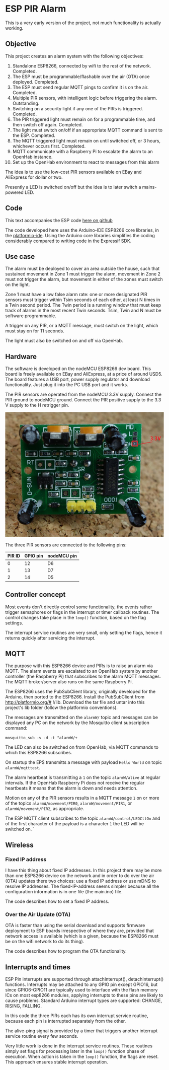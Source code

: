 # ESP PIR Alarm

This is a very early version of the project, not much functionality is actually working.

## Objective
This project creates an alarm system with the following objectives:

1. Standalone ESP8266, connected by wifi to the rest of the network. Completed.
1. The ESP must be programmable/flashable over the air (OTA) once deployed. Completed.
1. The ESP must send regular MQTT pings to confirm it is on the air. Completed.
1. Multiple PIR sensors, with intelligent logic before triggering the alarm. Outstanding.
1. Switching on a security light if any one of the PIRs is triggered. Completed.
1. The PIR triggered light must remain on for a programmable time, and then switch off again.  Completed.
1. The light must switch on/off if an appropriate MQTT command is sent to the ESP.  Completed.
1.  The MQTT triggered light must remain on until switched off, or 3 hours, whichever occurs first. Completed.
1. MQTT communicate with a Raspberry Pi to escalate the alarm to an OpenHab instance.
1. Set up the OpenHab environment to react to messages from this alarm

The idea is to use the low-cost PIR sensors available on EBay and AliExpress for dollar or two.

Presently a LED is switched on/off but the idea is to later switch a mains-powered LED.

## Code
This text accompanies the ESP code [here on github](
https://github.com/NelisW/IoTPlay/blob/master/PlatformIO-IDE/interrupt/src/main.ino)

The code developed here uses the Arduino-IDE ESP8266 core libraries,  in the [platformio-ide](https://github.com/NelisW/myOpenHab/blob/master/docs/413b-ESP8266-PlatformIO-Arduino-Framework.md).  Using the Arduino core libraries simplifies the coding considerably compared to writing code in the Expressif SDK.

## Use case
The alarm must be deployed to cover an area outside the house, such that sustained movement in Zone 1 must trigger the alarm, movement in Zone 2 must not trigger the alarm, but movement in either of the zones must switch on the light.  

Zone 1 must have a low false alarm rate: one or more designated PIR sensors must trigger within Tsim seconds of each other, at least N times in a Twin second period.  The Twin period is a running window that must keep track of alarms in the most recent Twin seconds. Tsim, Twin and N must be software programmable.

A trigger on any PIR, or a MQTT message, must switch on the light, which must stay on for Tl seconds.

The light must also be switched on and off via OpenHab.

## Hardware

The software is developed on the nodeMCU ESP8266 dev board.  This board is freely available
on EBay and AliExpress, at a price of around USD5.  The board features a USB port, power
supply regulator and download functionality.  Just plug it into the PC USB port and it works.

The PIR sensors are operated from the nodeMCU 3.3V supply.  Connect the PIR ground to nodeMCU
ground. Connect the PIR positive supply to the 3.3 V supply to the H retrigger pin.

![pir_motion_sensor_arduino.jpg](images/pir_motion_sensor_arduino.jpg)

The three PIR sensors are connected to the following pins:

|PIR ID | GPIO pin | nodeMCU pin|
|---|-----|----|
| 0 | 12  | D6 |
| 1 | 13  | D7 |
| 2 | 14  | D5 |

## Controller concept

Most events don't directly control some functionality, the events rather trigger semaphores or flags in the interrupt or timer callback routines.  The control changes take place in the `loop()` function, based on the flag settings.

The interrupt service routines are very small, only setting the flags, hence it returns quickly after servicing the interrupt.

## MQTT

The purpose with this ESP8266 device and PIRs is to raise an alarm via MQTT.  The
alarm events are escalated to an OpenHab system by another controller (the Raspberry Pi) that subscribes to the alarm MQTT messages.   The MQTT broker/server also runs on the same Raspberry Pi.

The ESP8266 uses the PubSubClient library, originally developed for the Arduino,
then ported to the ESP8266.  Install the PubSubClient from http://platformio.org/# !/lib.
Download the tar file and untar into this project's lib folder (follow the platformio conventions).

The messages are transmitted on the `alarmW/` topic and messages can be displayed
any PC on the network by the Mosquitto client subscription command:

    mosquitto_sub -v -d -t "alarmW/+

The LED can also be switched on from OpenHab, via MQTT commands to which this ESP8266 subscribes.

On startup the EPS transmitts a message with payload `Hello World` on topic `alarmW/mqtttest`.

The alarm heartbeat is transmitting a `1`  on the topic  `alarmW/alive` at regular intervals. If the OpenHab Raspberry Pi does not receive the regular heartbeats it means that the alarm is down and needs attention.

Motion on any of the PIR sensors results in a MQTT message `1` on or more of the topics `alarmW/movement/PIR0`, `alarmW/movement/PIR1`, or `alarmW/movement/PIR2`, as appropriate.

The ESP MQTT client subscribes to the topic `alarmW/control/LEDCtlOn` and of the first character of the payload is a character `1` the LED will be switched on.
`

## Wireless

### Fixed IP address
I have this thing about fixed IP addresses. In this project there may be more than
one ESP8266 device on the network and in order to do over the air (OTA) updates there
two choices: use a fixed IP address or use mDNS to resolve IP addresses.  The
fixed-IP-address seems simpler because all the configuration information is in one
file (the main.ino) file.

The code describes how to set a fixed IP address.

### Over the Air Update (OTA)

OTA is faster than using the serial download and supports firmware deployment to
ESP boards irrespective of where they are, provided that network access is available
(which is a given, because the ESP8266 must be on the wifi network to do its thing).

The code describes how to program the OTA functionality.

## Interrupts and times

ESP Pin interrupts are supported through attachInterrupt(), detachInterrupt()
functions. Interrupts may be attached to any GPIO pin except GPIO16,
but since GPIO6-GPIO11 are typically used to interface with the flash memory ICs
on most esp8266 modules, applying interrupts to these pins are likely to cause problems.
Standard Arduino interrupt types are supported: CHANGE, RISING, FALLING.

In this code the three PIRs each has its own interrupt service routine, because each pin is interrupted separately from the other.

The alive-ping signal is provided by a timer that triggers another interrupt service routine every few seconds.

Very little work is done in the interrupt service routines. These routines simply set flags for processing later in the `loop()` function phase of execution.  When action is taken in the `loop()` function, the flags are reset. This approach ensures stable interrupt operation.
